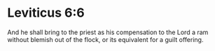 # Leviticus 6:6

And he shall bring to the priest as his compensation to the Lord a ram without blemish out of the flock, or its equivalent for a guilt offering.

